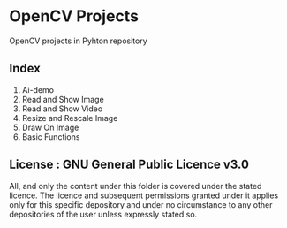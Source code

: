 # OpenCV Projects

OpenCV projects in Pyhton repository 

## Index

1. Ai-demo
2. Read and Show Image
3. Read and Show Video 
4. Resize and Rescale Image
5. Draw On Image
6. Basic Functions

## License : GNU General Public Licence v3.0

All, and only the content under this folder is covered under the stated licence. The licence and subsequent permissions granted under it applies only for this specific depository and under no circumstance to any other depositories of the user unless expressly stated so.
